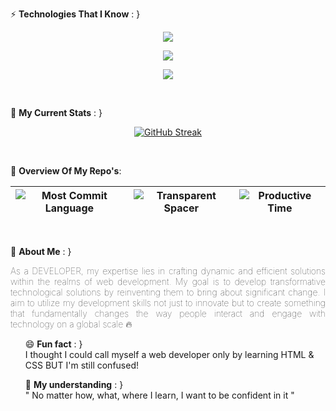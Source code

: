 

⚡ **Technologies That I Know** : }
<p align="center">
  <a href="https://skillicons.dev">
    <img src="https://skillicons.dev/icons?i=html,css,js,c" />
  </a>
</p>
<p align="center">
  <a href="https://skillicons.dev">
    <img src="https://skillicons.dev/icons?i=react,express,mongodb,nodejs,tailwind,firebase" />
  </a>
</p>
<p align="center">
  <a href="https://skillicons.dev">
    <img src="https://skillicons.dev/icons?i=git,github,vercel,netlify,vscode" />
  </a>
</p>
<br/>

👀 **My Current Stats** : }
<div align="center"> 

[![GitHub Streak](https://github-readme-streak-stats.herokuapp.com?user=PIYAS137&theme=merko&border_radius=5.3&date_format=M%20j%5B%2C%20Y%5D)](https://git.io/streak-stats)
</div>
<br/>

🌱 **Overview Of My Repo's**:

<div align="center">

| ![Most Commit Language](https://raw.githubusercontent.com/vn7n24fzkq/github-profile-summary-cards-example/master/profile-summary-card-output/merko/2-most-commit-language.svg) | ![Transparent Spacer](https://i.ibb.co/HF5HT6g/5a3a0dd0e89022-03253068151375406495262401.png/20x20) | ![Productive Time](https://raw.githubusercontent.com/vn7n24fzkq/github-profile-summary-cards-example/master/profile-summary-card-output/merko/4-productive-time.svg) |
| :---: | :---: | :---: |
</div>
<br/>





🤨 **About Me** : }

<p style=" text-align: justify; font-weight:100">
As a DEVELOPER, my expertise lies in crafting dynamic and efficient solutions within
the realms of web development. My goal is to develop transformative technological solutions by reinventing them to bring about significant change. I aim to utilize my development skills not just to innovate but to create something that fundamentally changes the way people interact and engage with technology on a global scale 🔥  
</p>


<ul>

 😄 **Fun fact** : } 
 <br/>
I thought I could call myself a web developer only by learning HTML & CSS BUT I'm still confused!

🐺 **My understanding** : }
<br/>
" No matter how, what, where I learn, I want to be confident in it "
</ul>